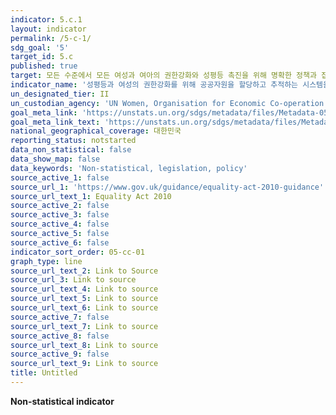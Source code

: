 ```yaml
---
indicator: 5.c.1
layout: indicator
permalink: /5-c-1/
sdg_goal: '5'
target_id: 5.c
published: true
target: 모든 수준에서 모든 여성과 여아의 권한강화와 성평등 촉진을 위해 명확한 정책과 집행가능한 법을 채택하고 강화
indicator_name: '성평등과 여성의 권한강화를 위해 공공자원을 할당하고 추적하는 시스템을 갖춘 국가의 비율 '
un_designated_tier: II
un_custodian_agency: 'UN Women, Organisation for Economic Co-operation and Development (OECD)'
goal_meta_link: 'https://unstats.un.org/sdgs/metadata/files/Metadata-05-0c-01.pdf'
goal_meta_link_text: 'https://unstats.un.org/sdgs/metadata/files/Metadata-05-0c-01.pdf'
national_geographical_coverage: 대한민국
reporting_status: notstarted
data_non_statistical: false
data_show_map: false
data_keywords: 'Non-statistical, legislation, policy'
source_active_1: false
source_url_1: 'https://www.gov.uk/guidance/equality-act-2010-guidance'
source_url_text_1: Equality Act 2010
source_active_2: false
source_active_3: false
source_active_4: false
source_active_5: false
source_active_6: false
indicator_sort_order: 05-cc-01
graph_type: line
source_url_text_2: Link to Source
source_url_3: Link to source
source_url_text_4: Link to source
source_url_text_5: Link to source
source_url_text_6: Link to source
source_active_7: false
source_url_text_7: Link to source
source_active_8: false
source_url_text_8: Link to source
source_active_9: false
source_url_text_9: Link to source
title: Untitled
---
```

**Non-statistical indicator**